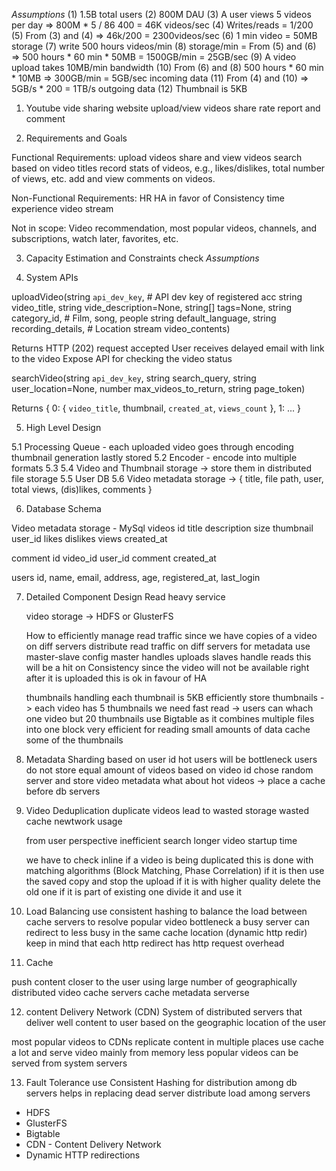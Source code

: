 *Assumptions*
  (1) 1.5B total users
  (2) 800M DAU
  (3) A user views 5 videos per day => 800M * 5 / 86 400 = 46K videos/sec
  (4) Writes/reads = 1/200
  (5) From (3) and (4) => 46k/200 = 2300videos/sec
  (6) 1 min video = 50MB storage
  (7) write 500 hours videos/min
  (8) storage/min = From (5) and (6) => 500 hours * 60 min * 50MB = 1500GB/min = 25GB/sec
  (9) A video upload takes 10MB/min bandwidth
  (10) From (6) and (8) 500 hours * 60 min * 10MB => 300GB/min = 5GB/sec incoming data
  (11) From (4) and (10) => 5GB/s * 200 = 1TB/s outgoing data
  (12) Thumbnail is 5KB

1. Youtube
  vide sharing website
  upload/view videos
  share
  rate
  report and comment

2. Requirements and Goals

Functional Requirements:
  upload videos
  share and view videos
  search based on video titles
  record stats of videos, e.g., likes/dislikes, total number of views, etc.
  add and view comments on videos.

Non-Functional Requirements:
  HR
  HA in favor of Consistency
  time experience video stream

Not in scope:
  Video recommendation, most popular videos, channels, and subscriptions, watch later, favorites, etc.

3. Capacity Estimation and Constraints
  check *Assumptions*

4. System APIs

uploadVideo(string `api_dev_key`,         # API dev key of registered acc
            string video_title,
            string vide_description=None,
            string[] tags=None,
            string category_id,           # Film, song, people
            string default_language,
            string recording_details,     # Location
            stream video_contents)

Returns HTTP (202) request accepted
User receives delayed email with link to the video
Expose API for checking the video status

searchVideo(string `api_dev_key`,
            string search_query,
            string user_location=None,
            number max_videos_to_return,
            string page_token)

Returns
{
  0: { `video_title`, thumbnail, `created_at`, `views_count` },
  1: ...
}

5. High Level Design

5.1 Processing Queue - each uploaded video goes through
      encoding
      thumbnail generation
      lastly stored
5.2 Encoder - encode into multiple formats
5.3
5.4 Video and Thumbnail storage -> store them in distributed file storage
5.5 User DB
5.6 Video metadata storage -> { title, file path, user, total views, (dis)likes, comments }

6. Database Schema

Video metadata storage - MySql
  videos
    id
    title
    description
    size
    thumbnail
    user_id
    likes
    dislikes
    views
    created_at

  comment
    id
    video_id
    user_id
    comment
    created_at

  users
    id, name, email, address, age, registered_at, last_login

7. Detailed Component Design
    Read heavy service

    video storage -> HDFS or GlusterFS

    How to efficiently manage read traffic
      since we have copies of a video on diff servers
        distribute read traffic on diff servers
      for metadata use master-slave config
        master handles uploads
        slaves handle reads
        this will be a hit on Consistency
          since the video will not be available right after it is uploaded
          this is ok in favour of HA

    thumbnails handling
      each thumbnail is 5KB
      efficiently store thumbnails -> each video has 5 thumbnails
      we need fast read -> users can whach one video but 20 thumbnails
      use Bigtable
        as it combines multiple files into one block
        very efficient for reading small amounts of data
      cache some of the thumbnails

8. Metadata Sharding
  based on user id
    hot users will be bottleneck
    users do not store equal amount of videos
  based on video id
    chose random server and store video metadata
    what about hot videos -> place a cache before db servers

9. Video Deduplication
    duplicate videos lead to
      wasted storage
      wasted cache
      newtwork usage

    from user perspective
      inefficient search
      longer video startup time

    we have to check inline if a video is being duplicated
      this is done with matching algorithms (Block Matching, Phase Correlation)
      if it is then use the saved copy and stop the upload
      if it is with higher quality delete the old one
      if it is part of existing one divide it and use it

10. Load Balancing
  use consistent hashing to balance the load between cache servers
  to resolve popular video bottleneck
    a busy server can redirect to less busy in the same cache location (dynamic http redir)
    keep in mind that each http redirect has http request overhead

11. Cache

  push content closer to  the user
    using large number of geographically distributed video cache servers
  cache metadata serverse

12. content Delivery Network (CDN)
  System of distributed servers
    that deliver well content to user
      based on the geographic location of the user

  most popular videos to CDNs
    replicate content in multiple places
    use cache a lot and serve video mainly from memory
  less popular videos can be served from system servers

13. Fault Tolerance
  use Consistent Hashing for distribution among db servers
    helps in replacing dead server
    distribute load among servers

* HDFS
* GlusterFS
* Bigtable
* CDN - Content Delivery Network
* Dynamic HTTP redirections
